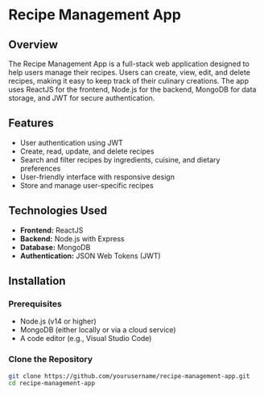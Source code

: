 # Recipe Management App

## Overview

The Recipe Management App is a full-stack web application designed to help users manage their recipes. Users can create, view, edit, and delete recipes, making it easy to keep track of their culinary creations. The app uses ReactJS for the frontend, Node.js for the backend, MongoDB for data storage, and JWT for secure authentication.

## Features

- User authentication using JWT
- Create, read, update, and delete recipes
- Search and filter recipes by ingredients, cuisine, and dietary preferences
- User-friendly interface with responsive design
- Store and manage user-specific recipes

## Technologies Used

- **Frontend:** ReactJS
- **Backend:** Node.js with Express
- **Database:** MongoDB
- **Authentication:** JSON Web Tokens (JWT)

## Installation

### Prerequisites

- Node.js (v14 or higher)
- MongoDB (either locally or via a cloud service)
- A code editor (e.g., Visual Studio Code)

### Clone the Repository

```bash
git clone https://github.com/yourusername/recipe-management-app.git
cd recipe-management-app
